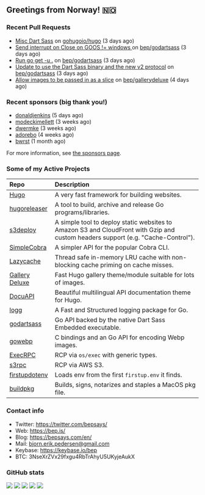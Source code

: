 ## Greetings from Norway! 🇳🇴

### Recent Pull Requests

- [Misc Dart Sass](https://github.com/gohugoio/hugo/pull/11075) on [gohugoio/hugo](https://github.com/gohugoio/hugo) (3 days ago)
- [Send interrupt on Close on GOOS != windows ](https://github.com/bep/godartsass/pull/20) on [bep/godartsass](https://github.com/bep/godartsass) (3 days ago)
- [Run go get -u .](https://github.com/bep/godartsass/pull/18) on [bep/godartsass](https://github.com/bep/godartsass) (3 days ago)
- [Update to use the Dart Sass binary and the new v2 protocol](https://github.com/bep/godartsass/pull/17) on [bep/godartsass](https://github.com/bep/godartsass) (3 days ago)
- [Allow images to be passed in as a slice](https://github.com/bep/gallerydeluxe/pull/22) on [bep/gallerydeluxe](https://github.com/bep/gallerydeluxe) (4 days ago)

### Recent sponsors (big thank you!)

- [donaldjenkins](https://github.com/donaldjenkins) (5 days ago)
- [modeckimellett](https://github.com/modeckimellett) (3 weeks ago)
- [dwermke](https://github.com/dwermke) (3 weeks ago)
- [adorebo](https://github.com/adorebo) (4 weeks ago)
- [bwrst](https://github.com/bwrst) (1 month ago)

For more information, see [the sponsors page](https://github.com/sponsors/bep/).

### Some of my Active Projects

| Repo  | Description |
| :---------------------------------------- | :------------------------------------------- |
| [Hugo](https://github.com/gohugoio/hugo)|A very fast framework for building websites. |
| [hugoreleaser](https://github.com/gohugoio/hugoreleaser)| A tool to build, archive and release Go programs/libraries.  |
| [s3deploy](https://github.com/bep/s3deploy)| A simple tool to deploy static websites to Amazon S3 and CloudFront with Gzip and custom headers support (e.g. "Cache-Control").|
| [SimpleCobra](https://github.com/bep/simplecobra)|A simpler API for the popular Cobra CLI.|
| [Lazycache](https://github.com/bep/lazycache)| Thread safe in-memory LRU cache with non-blocking cache priming on cache misses.  |
| [Gallery Deluxe](https://github.com/bep/gallerydeluxe)|Fast Hugo gallery theme/module suitable for lots of images.  |
| [DocuAPI](https://github.com/bep/docuapi)| Beautiful multilingual API documentation theme for Hugo.  |
| [logg](https://github.com/bep/logg)| A Fast and Structured logging package for Go.  |
| [godartsass](https://github.com/bep/godartsass)| Go API backed by the native Dart Sass Embedded executable. |
| [gowebp](https://github.com/bep/gowebp)|C bindings and an Go API for encoding Webp images. |
| [ExecRPC](https://github.com/bep/execrpc)|RCP via `os/exec` with generic types.  |
| [s3rpc](https://github.com/bep/s3rpc)|RCP via AWS S3.|
| [firstupdotenv](https://github.com/bep/firstupdotenv)|Loads env from the first `firstup.env` it finds. |
| [buildpkg](https://github.com/bep/buildpkg)| Builds, signs, notarizes and staples a MacOS pkg file. |

### Contact info
- Twitter: https://twitter.com/bepsays/
- Web: https://bep.is/
- Blog: https://bepsays.com/en/
- Mail: bjorn.erik.pedersen@gmail.com
- Keybase: https://keybase.io/bep
- BTC: 3NseXrZVx29fxgu4RbTrAhyU5UKyjeAukX


### GitHub stats

![](https://github-profile-summary-cards.vercel.app/api/cards/profile-details?username=bep&theme=github)
![](https://github-profile-summary-cards.vercel.app/api/cards/repos-per-language?username=bep&theme=github)
![](https://github-profile-summary-cards.vercel.app/api/cards/most-commit-language?username=bep&theme=github)
![](https://github-profile-summary-cards.vercel.app/api/cards/stats?username=bep&theme=github)
![](https://github-profile-summary-cards.vercel.app/api/cards/productive-time?username=bep&theme=github)
